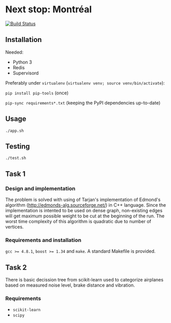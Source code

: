 # Next stop: Montréal

[![Build Status](https://travis-ci.org/mgp4/prague-transport-2017.svg?branch=master)](https://travis-ci.org/mgp4/prague-transport-2017)


## Installation

Needed:
- Python 3
- Redis
- Supervisord

Preferably under `virtualenv` (`virtualenv venv; source venv/bin/activate`):

`pip install pip-tools` (once)

`pip-sync requirements*.txt` (keeping the PyPI dependencies up-to-date)


## Usage

`./app.sh`


## Testing

`./test.sh`

## Task 1

### Design and implementation

The problem is solved with using of Tarjan's implementation of Edmond's algorithm
(http://edmonds-alg.sourceforge.net/) in C++ language. Since the implementation
is intented to be used on dense graph, non-existing edges will get maximum possible
weight to be cut at the beginning of the run. The worst time complexity of this
algorithm is quadratic due to number of vertices.

### Requirements and installation

`gcc >= 4.8.1`, `boost >= 1.34` and `make`. A standard Makefile is provided.


## Task 2

There is basic decission tree from scikit-learn used to categorize airplanes based
on measured noise level, brake distance and vibration.

### Requirements

* `scikit-learn`
* `scipy`
